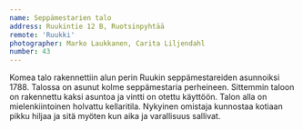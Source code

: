 ```yaml
---
name: Seppämestarien talo
address: Ruukintie 12 B, Ruotsinpyhtää
remote: 'Ruukki'
photographer: Marko Laukkanen, Carita Liljendahl
number: 43
---
```

Komea talo rakennettiin alun perin Ruukin seppämestareiden asunnoiksi 1788. Talossa on asunut kolme seppämestaria perheineen. Sittemmin taloon on rakennettu kaksi asuntoa ja vintti on otettu käyttöön. Talon alla on mielenkiintoinen holvattu kellaritila. Nykyinen omistaja kunnostaa kotiaan pikku hiljaa ja sitä myöten kun aika ja varallisuus sallivat.
